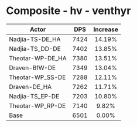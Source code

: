 # Composite - hv - venthyr
| Actor | DPS | Increase |
|---|:---:|:---:|
|Nadjia-TS-DE_HA|7424|14.19%|
|Nadjia-TS_DD-DE|7402|13.85%|
|Theotar-WP-DE_HA|7380|13.51%|
|Draven-BfW-DE|7349|13.04%|
|Theotar-WP_SS-DE|7288|12.11%|
|Draven-DE_HA|7262|11.71%|
|Nadjia-TS_EP-DE|7203|10.80%|
|Theotar-WP_RP-DE|7140|9.82%|
|Base|6501|0.00%|

